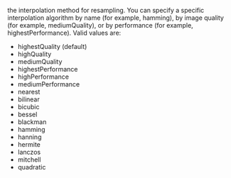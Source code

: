 the interpolation method for resampling. You can specify a specific interpolation algorithm by name (for example, hamming), by image quality (for example, mediumQuality), or by performance (for example, highestPerformance). Valid values are:
- highestQuality (default)
- highQuality
- mediumQuality
- highestPerformance
- highPerformance
- mediumPerformance
- nearest
- bilinear
- bicubic
- bessel
- blackman
- hamming
- hanning
- hermite
- lanczos
- mitchell
- quadratic
